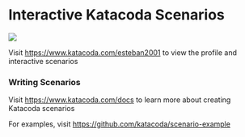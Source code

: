 # Interactive Katacoda Scenarios

[![](http://shields.katacoda.com/katacoda/esteban2001/count.svg)](https://www.katacoda.com/esteban2001 "Get your profile on Katacoda.com")

Visit https://www.katacoda.com/esteban2001 to view the profile and interactive scenarios

### Writing Scenarios
Visit https://www.katacoda.com/docs to learn more about creating Katacoda scenarios

For examples, visit https://github.com/katacoda/scenario-example
